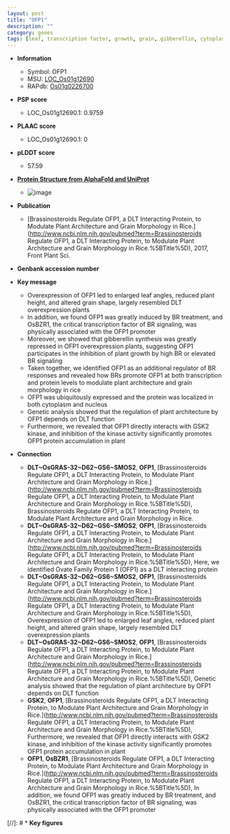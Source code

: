 ```yaml
---
layout: post
title: "OFP1"
description: ""
category: genes
tags: [leaf, transcription factor, growth, grain, gibberellin, cytoplasm, architecture,  BR , plant height, nucleus, BR signaling, Gibberellin, Kinase, plant architecture, plant growth]
---
```


* **Information**  
    + Symbol: OFP1  
    + MSU: [LOC_Os01g12690](http://rice.plantbiology.msu.edu/cgi-bin/ORF_infopage.cgi?orf=LOC_Os01g12690)  
    + RAPdb: [Os01g0226700](http://rapdb.dna.affrc.go.jp/viewer/gbrowse_details/irgsp1?name=Os01g0226700)  

* **PSP score**  
    + LOC_Os01g12690.1: 0.9759 

* **PLAAC score**  
    + LOC_Os01g12690.1: 0 

* **pLDDT score**
    + 57.59

* **[Protein Structure from AlphaFold and UniProt](https://www.uniprot.org/uniprotkb/Q0JPE7/entry#structure)**
    + ![image](https://ricepsp.github.io/images/Q0/AF-Q0JPE7-F1.png)

* **Publication**  
    + [Brassinosteroids Regulate OFP1, a DLT Interacting Protein, to Modulate Plant Architecture and Grain Morphology in Rice.](http://www.ncbi.nlm.nih.gov/pubmed?term=Brassinosteroids Regulate OFP1, a DLT Interacting Protein, to Modulate Plant Architecture and Grain Morphology in Rice.%5BTitle%5D), 2017, Front Plant Sci.

* **Genbank accession number**  

* **Key message**  
    + Overexpression of OFP1 led to enlarged leaf angles, reduced plant height, and altered grain shape, largely resembled DLT overexpression plants
    + In addition, we found OFP1 was greatly induced by BR treatment, and OsBZR1, the critical transcription factor of BR signaling, was physically associated with the OFP1 promoter
    + Moreover, we showed that gibberellin synthesis was greatly repressed in OFP1 overexpression plants, suggesting OFP1 participates in the inhibition of plant growth by high BR or elevated BR signaling
    + Taken together, we identified OFP1 as an additional regulator of BR responses and revealed how BRs promote OFP1 at both transcription and protein levels to modulate plant architecture and grain morphology in rice
    + OFP1 was ubiquitously expressed and the protein was localized in both cytoplasm and nucleus
    + Genetic analysis showed that the regulation of plant architecture by OFP1 depends on DLT function
    + Furthermore, we revealed that OFP1 directly interacts with GSK2 kinase, and inhibition of the kinase activity significantly promotes OFP1 protein accumulation in plant

* **Connection**  
    + __DLT~OsGRAS-32~D62~GS6~SMOS2__, __OFP1__, [Brassinosteroids Regulate OFP1, a DLT Interacting Protein, to Modulate Plant Architecture and Grain Morphology in Rice.](http://www.ncbi.nlm.nih.gov/pubmed?term=Brassinosteroids Regulate OFP1, a DLT Interacting Protein, to Modulate Plant Architecture and Grain Morphology in Rice.%5BTitle%5D), Brassinosteroids Regulate OFP1, a DLT Interacting Protein, to Modulate Plant Architecture and Grain Morphology in Rice.
    + __DLT~OsGRAS-32~D62~GS6~SMOS2__, __OFP1__, [Brassinosteroids Regulate OFP1, a DLT Interacting Protein, to Modulate Plant Architecture and Grain Morphology in Rice.](http://www.ncbi.nlm.nih.gov/pubmed?term=Brassinosteroids Regulate OFP1, a DLT Interacting Protein, to Modulate Plant Architecture and Grain Morphology in Rice.%5BTitle%5D),  Here, we identified Ovate Family Protein 1 (OFP1) as a DLT interacting protein
    + __DLT~OsGRAS-32~D62~GS6~SMOS2__, __OFP1__, [Brassinosteroids Regulate OFP1, a DLT Interacting Protein, to Modulate Plant Architecture and Grain Morphology in Rice.](http://www.ncbi.nlm.nih.gov/pubmed?term=Brassinosteroids Regulate OFP1, a DLT Interacting Protein, to Modulate Plant Architecture and Grain Morphology in Rice.%5BTitle%5D),  Overexpression of OFP1 led to enlarged leaf angles, reduced plant height, and altered grain shape, largely resembled DLT overexpression plants
    + __DLT~OsGRAS-32~D62~GS6~SMOS2__, __OFP1__, [Brassinosteroids Regulate OFP1, a DLT Interacting Protein, to Modulate Plant Architecture and Grain Morphology in Rice.](http://www.ncbi.nlm.nih.gov/pubmed?term=Brassinosteroids Regulate OFP1, a DLT Interacting Protein, to Modulate Plant Architecture and Grain Morphology in Rice.%5BTitle%5D),  Genetic analysis showed that the regulation of plant architecture by OFP1 depends on DLT function
    + __GSK2__, __OFP1__, [Brassinosteroids Regulate OFP1, a DLT Interacting Protein, to Modulate Plant Architecture and Grain Morphology in Rice.](http://www.ncbi.nlm.nih.gov/pubmed?term=Brassinosteroids Regulate OFP1, a DLT Interacting Protein, to Modulate Plant Architecture and Grain Morphology in Rice.%5BTitle%5D),  Furthermore, we revealed that OFP1 directly interacts with GSK2 kinase, and inhibition of the kinase activity significantly promotes OFP1 protein accumulation in plant
    + __OFP1__, __OsBZR1__, [Brassinosteroids Regulate OFP1, a DLT Interacting Protein, to Modulate Plant Architecture and Grain Morphology in Rice.](http://www.ncbi.nlm.nih.gov/pubmed?term=Brassinosteroids Regulate OFP1, a DLT Interacting Protein, to Modulate Plant Architecture and Grain Morphology in Rice.%5BTitle%5D),  In addition, we found OFP1 was greatly induced by BR treatment, and OsBZR1, the critical transcription factor of BR signaling, was physically associated with the OFP1 promoter

[//]: # * **Key figures**  


